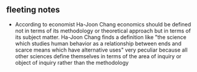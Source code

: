 ## fleeting notes

- According to economist Ha-Joon Chang economics should be defined not in terms of its methodology or theoretical approach but in terms of its subject matter. Ha-Joon Chang finds a definition like "the science which studies human behavior as a relationship between ends and scarce means which have alternative uses" very peculiar because all other sciences define themselves in terms of the area of inquiry or object of inquiry rather than the methodology
